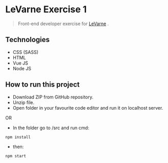 # LeVarne Exercise 1

> Front-end developer exercise for <a href="https://levarne.nl/">LeVarne</a> .

## Technologies
* CSS (SASS)
* HTML
* Vue JS
* Node JS

## How to run this project
* Download ZIP from GitHub repository.
* Unzip file.
* Open folder in your favourite code editor and run it on localhost server.

OR

* In the folder go to /src and run cmd:

```
npm install
```
* then:
```
npm start
```